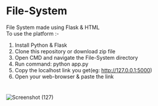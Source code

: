 # File-System
File System made using Flask &amp; HTML<br>
To use the platform :-<br>
1. Install Python & Flask
2. Clone this repository or download zip file
3. Open CMD and navigate the File-System directory
4. Run command: python app.py
5. Copy the localhost link you get(eg: http://127.0.0.1:5000)
6.  Open your web-browser & paste the link
#
![Screenshot (127)](https://github.com/user-attachments/assets/aa374d0b-1941-4449-883d-3841d7ac744f)

